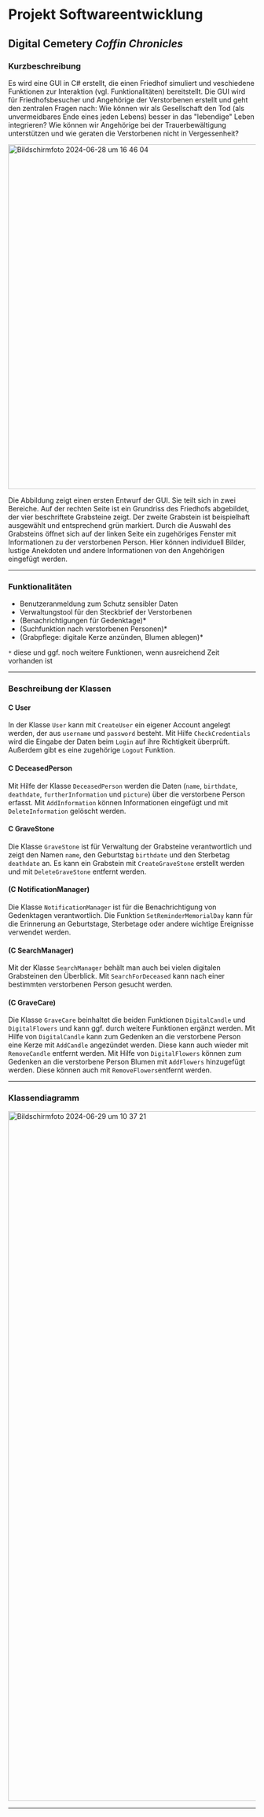 # Projekt Softwareentwicklung
## Digital Cemetery _Coffin Chronicles_

### Kurzbeschreibung
Es wird eine GUI in C# erstellt, die einen Friedhof simuliert und veschiedene Funktionen zur Interaktion (vgl. Funktionalitäten) bereitstellt. Die GUI wird für Friedhofsbesucher und Angehörige der Verstorbenen erstellt und geht den zentralen Fragen nach: Wie können wir als Gesellschaft den Tod (als unvermeidbares Ende eines jeden Lebens) besser in das "lebendige" Leben integrieren? Wie können wir Angehörige bei der Trauerbewältigung unterstützen und wie geraten die Verstorbenen nicht in Vergessenheit?

<img width="700" alt="Bildschirmfoto 2024-06-28 um 16 46 04" src="https://github.com/luisewinzer/SE-Projekt/assets/166633502/fba8f5f8-8d28-48ae-8a01-735003ecd60f">

Die Abbildung zeigt einen ersten Entwurf der GUI. Sie teilt sich in zwei Bereiche. Auf der rechten Seite ist ein Grundriss des Friedhofs abgebildet, der vier beschriftete Grabsteine zeigt. Der zweite Grabstein ist beispielhaft ausgewählt und entsprechend grün markiert. Durch die Auswahl des Grabsteins öffnet sich auf der linken Seite ein zugehöriges Fenster mit Informationen zu der verstorbenen Person. Hier können individuell Bilder, lustige Anekdoten und andere Informationen von den Angehörigen eingefügt werden.

---

### Funktionalitäten
- Benutzeranmeldung zum Schutz sensibler Daten
- Verwaltungstool für den Steckbrief der Verstorbenen
- (Benachrichtigungen für Gedenktage)*
- (Suchfunktion nach verstorbenen Personen)*
- (Grabpflege: digitale Kerze anzünden, Blumen ablegen)*

`*` diese und ggf. noch weitere Funktionen, wenn ausreichend Zeit vorhanden ist

---

### Beschreibung der Klassen
#### C User
In der Klasse `User` kann mit `CreateUser` ein eigener Account angelegt werden, der aus `username` und `password` besteht. Mit Hilfe `CheckCredentials` wird die Eingabe der Daten beim `Login` auf ihre Richtigkeit überprüft. Außerdem gibt es eine zugehörige `Logout` Funktion.

#### C DeceasedPerson
Mit Hilfe der Klasse `DeceasedPerson` werden die Daten (`name`, `birthdate`, `deathdate`, `furtherInformation` und `picture`) über die verstorbene Person erfasst. Mit `AddInformation` können Informationen eingefügt und mit `DeleteInformation` gelöscht werden.

#### C GraveStone
Die Klasse `GraveStone` ist für Verwaltung der Grabsteine verantwortlich und zeigt den Namen `name`, den Geburtstag `birthdate` und den Sterbetag `deathdate` an. Es kann ein Grabstein mit `CreateGraveStone` erstellt werden und mit `DeleteGraveStone` entfernt werden.

#### (C NotificationManager)
Die Klasse `NotificationManager` ist für die Benachrichtigung von Gedenktagen verantwortlich. Die Funktion `SetReminderMemorialDay` kann für die Erinnerung an Geburtstage, Sterbetage oder andere wichtige Ereignisse verwendet werden.

#### (C SearchManager)
Mit der Klasse `SearchManager` behält man auch bei vielen digitalen Grabsteinen den Überblick. Mit `SearchForDeceased` kann nach einer bestimmten verstorbenen Person gesucht werden.

#### (C GraveCare)
Die Klasse `GraveCare` beinhaltet die beiden Funktionen `DigitalCandle` und `DigitalFlowers` und kann ggf. durch weitere Funktionen ergänzt werden. Mit Hilfe von `DigitalCandle` kann zum Gedenken an die verstorbene Person eine Kerze mit `AddCandle` angezündet werden. Diese kann auch wieder mit `RemoveCandle` entfernt werden. Mit Hilfe von `DigitalFlowers` können zum Gedenken an die verstorbene Person Blumen mit `AddFlowers` hinzugefügt werden. Diese können auch mit `RemoveFlowers`entfernt werden.

---

### Klassendiagramm
<img width="1401" alt="Bildschirmfoto 2024-06-29 um 10 37 21" src="https://github.com/luisewinzer/SE-Projekt/assets/166633502/f2f7cc8d-e33e-40f3-8212-511f6ad38b45">

---
